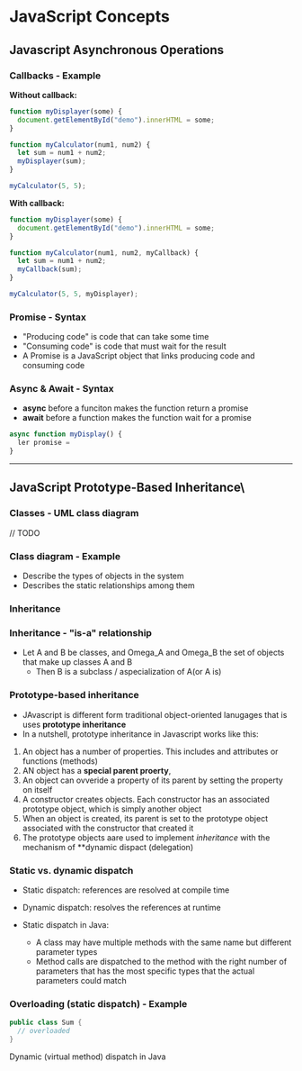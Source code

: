 # JavaScript Concepts

## Javascript Asynchronous Operations

### Callbacks - Example

**Without callback:**

```js
function myDisplayer(some) {
  document.getElementById("demo").innerHTML = some;
}

function myCalculator(num1, num2) {
  let sum = num1 + num2;
  myDisplayer(sum);
}

myCalculator(5, 5);
```

**With callback:**

```js
function myDisplayer(some) {
  document.getElementById("demo").innerHTML = some;
}

function myCalculator(num1, num2, myCallback) {
  let sum = num1 + num2;
  myCallback(sum);
}

myCalculator(5, 5, myDisplayer);
```

### Promise - Syntax

- "Producing code" is code that can take some time
- "Consuming code" is code that must wait for the result
- A Promise is a JavaScript object that links producing code and consuming code

### Async & Await - Syntax

- **async** before a funciton makes the function return a promise
- **await** before a function makes the function wait for a promise

```js
async function myDisplay() {
  ler promise =
}
```

---

## JavaScript Prototype-Based Inheritance\

### Classes - UML class diagram

// TODO

### Class diagram - Example

- Describe the types of objects in the system
- Describes the static relationships among them

### Inheritance

### Inheritance - "is-a" relationship

- Let A and B be classes, and Omega_A and Omega_B the set of objects that make up classes A and B
  - Then B is a subclass / aspecialization of A(or A is)

### Prototype-based inheritance

- JAvascript is different form traditional object-oriented lanugages that is uses **prototype inheritance**
- In a nutshell, prototype inheritance in Javascript works like this:

1. An object has a number of properties. This includes and attributes or functions (methods)
2. AN object has a **special parent proerty**, 
3. An object can ovveride a property of its parent by setting the property on itself
4. A constructor creates objects. Each constructor has an associated prototype object, which is simply another object
5. When an object is created, its parent is set to the prototype object associated with the constructor that created it
6. The prototype objects aare used to implement *inheritance* with the mechanism of **dynamic dispact (delegation)

### Static vs. dynamic dispatch

- Static dispatch: references are resolved at compile time
- Dynamic dispatch: resolves the references at runtime

- Static dispatch in Java:

  - A class may have multiple methods with the same name but different parameter types
  - Method calls are dispatched to the method with the right number of parameters that has the most specific types that the actual parameters could match

### Overloading (static dispatch) - Example

```java
public class Sum {
  // overloaded
}
```

Dynamic (virtual method) dispatch in Java